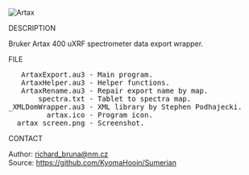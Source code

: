 ![Artax](https://github.com/KyomaHooin/Sumerian/raw/master/artax/artax_screen.png "screenshot")

DESCRIPTION

Bruker Artax 400 uXRF spectrometer data export wrapper.

FILE

<pre>
   ArtaxExport.au3 - Main program.
   ArtaxHelper.au3 - Helper functions.
   ArtaxRename.au3 - Repair export name by map.
       spectra.txt - Tablet to spectra map.
_XMLDomWrapper.au3 - XML library by Stephen Podhajecki.
         artax.ico - Program icon. 
  artax_screen.png - Screenshot.
</pre>

CONTACT

Author: richard_bruna@nm.cz<br>
Source: https://github.com/KyomaHooin/Sumerian

